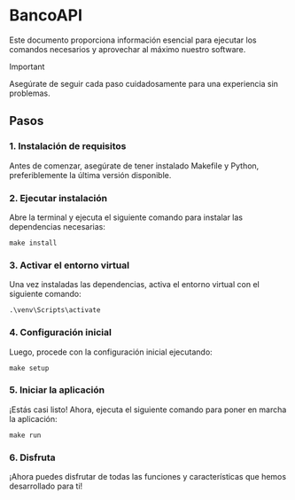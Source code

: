 # BancoAPI

Este documento proporciona información esencial para ejecutar los comandos necesarios y aprovechar al máximo nuestro software. 

> [!IMPORTANT]  
> Asegúrate de seguir cada paso cuidadosamente para una experiencia sin problemas.

## Pasos

### 1. Instalación de requisitos

Antes de comenzar, asegúrate de tener instalado Makefile y Python, preferiblemente la última versión disponible.

### 2. Ejecutar instalación

Abre la terminal y ejecuta el siguiente comando para instalar las dependencias necesarias:

``` terminal
make install
```

### 3. Activar el entorno virtual

Una vez instaladas las dependencias, activa el entorno virtual con el siguiente comando:

``` terminal
.\venv\Scripts\activate
```

### 4. Configuración inicial

Luego, procede con la configuración inicial ejecutando:

``` terminal
make setup
```

### 5. Iniciar la aplicación

¡Estás casi listo! Ahora, ejecuta el siguiente comando para poner en marcha la aplicación:

``` terminal
make run
```

### 6. Disfruta

¡Ahora puedes disfrutar de todas las funciones y características que hemos desarrollado para ti!


